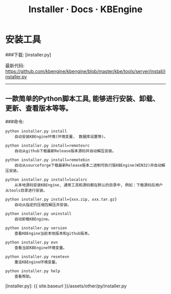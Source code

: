 ﻿---
layout: docs_cn
title: Installer · Docs · KBEngine
tab: docs
docsitem: tools-installer
---

安装工具
==============

###下载: [installer.py]

最新代码: https://github.com/kbengine/kbengine/blob/master/kbe/tools/server/install/installer.py



-------------------------------------------------------------------------------


一款简单的Python脚本工具, 能够进行安装、卸载、更新、查看版本等等。
---------------------------------------------------------------------

###命令:

	python installer.py install
		自动安装KBEngine环境(环境变量， 数据库设置等)。

	python installer.py install=remotesrc
		自动从github下载最新Release版本源码并自动解压安装。

	python installer.py install=remotebin
		自动从sourceforge下载最新Release版本二进制可执行版KBEngine(WIN32)并自动解压安装。

	python installer.py install=localsrc
		从本地源码安装KBEngine, 通常工具和源码都在默认的目录中, 例如：下载源码后用户从tools目录进行安装。

	python installer.py install={xxx.zip, xxx.tar.gz}
		自动从指定的压缩包解压并安装。

	python installer.py uninstall
		自动卸载KBEngine。

	python installer.py version
		查看KBEngine当前本地版本和github版本。

	python installer.py evn
		查看当前KBEngine环境变量。

	python installer.py resetevn
		重设KBEngine环境变量。

	python installer.py help
		查看帮助。

[installer.py]: {{ site.baseurl }}/assets/other/py/installer.py